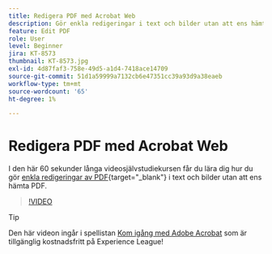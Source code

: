 ```yaml
---
title: Redigera PDF med Acrobat Web
description: Gör enkla redigeringar i text och bilder utan att ens hämta PDF
feature: Edit PDF
role: User
level: Beginner
jira: KT-8573
thumbnail: KT-8573.jpg
exl-id: 4d87faf3-758e-49d5-a1d4-7418ace14709
source-git-commit: 51d1a59999a7132cb6e47351cc39a93d9a38eaeb
workflow-type: tm+mt
source-wordcount: '65'
ht-degree: 1%

---
```


# Redigera PDF med Acrobat Web

I den här 60 sekunder långa videosjälvstudiekursen får du lära dig hur du gör [enkla redigeringar av PDF](https://www.adobe.com/se/acrobat/online/pdf-editor.html){target="_blank"} i text och bilder utan att ens hämta PDF.

>[!VIDEO](https://video.tv.adobe.com/v/336362?quality=12&learn=on&hidetitle=true)

>[!TIP]
>
>Den här videon ingår i spellistan [Kom igång med Adobe Acrobat](https://experienceleague.adobe.com/sv/playlists/acrobat-get-started-business-users) som är tillgänglig kostnadsfritt på Experience League!

